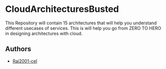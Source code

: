 
# CloudArchitecturesBusted

This Repository will contain 15 architectures that will help you understand 
different usecases of services.
This is will help you go from ZERO TO HERO in designing  architectures with cloud.



## Authors

- [Raj2001-cel](https://github.com/Raj2001-cel)

